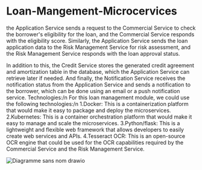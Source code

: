 # Loan-Mangement-Microcervices
 the Application Service sends a request to the Commercial Service to check the borrower's eligibility for the loan, and the Commercial Service responds with the eligibility score.
 Similarly, the Application Service sends the loan application data to the Risk Management Service for risk assessment, and the Risk Management Service responds with the loan approval status.

In addition to this, the Credit Service stores the generated credit agreement and amortization table in the database, which the Application Service can retrieve later if needed. 
And finally, the Notification Service receives the notification status from the Application Service and sends a notification to the borrower, which can be done using an email or a push notification service.
Technologies:/n
For this loan management module, we could use the following technologies:/n
1.Docker: This is a containerization platform that would make it easy to package and deploy the microservices.
2.Kubernetes: This is a container orchestration platform that would make it easy to manage and scale the microservices.
3.Python/flask: This is a lightweight and flexible web framework that allows developers to easily create web services and APIs.
4.Tesseract OCR: This is an open-source OCR engine that could be used for the OCR capabilities required by the Commercial Service and the Risk Management Service.

![Diagramme sans nom drawio](https://github.com/safaakdidi/Loan-Mangement-Microcervices/assets/96058782/cc6572b1-038a-41f1-86ce-d51471da62fa)
